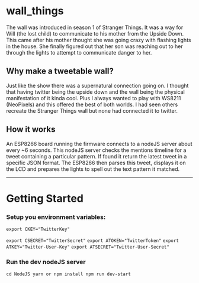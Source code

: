 # wall_things
The wall was introduced in season 1 of Stranger Things. It was a way for Will (the lost child) to communicate to his mother from the Upside Down. This came after his mother thought she was going crazy with flashing lights in the house. She finally figured out that her son was reaching out to her through the lights to attempt to communicate danger to her. 

## Why make a tweetable wall? 
Just like the show there was a supernatural connection going on. I thought that having twitter being the upside down and the wall being the physical manifestation of it kinda cool. Plus I always wanted to play with WS8211 (NeoPixels) and this offered the best of both worlds. I had seen others recreate the Stranger Things wall but none had connected it to twitter. 

## How it works
An ESP8266 board running the firmware connects to a nodeJS server about every ~6 seconds. This nodeJS server checks the mentions timeline for a tweet containing a particular pattern. If found it return the latest tweet in a specific JSON format. The ESP8266 then parses this tweet, displays it on the LCD and prepares the lights to spell out the text pattern it matched.

___
# Getting Started
### Setup you environment variables: 
`export CKEY="TwitterKey"`

`export CSECRET="TwitterSecret"`
`export ATOKEN="TwitterToken"`
`export ATKEY="Twitter-User-Key"`
`export ATSECRET="Twitter-User-Secret"`
### Run the dev nodeJS server
`cd NodeJS
yarn or npm install
npm run dev-start`
